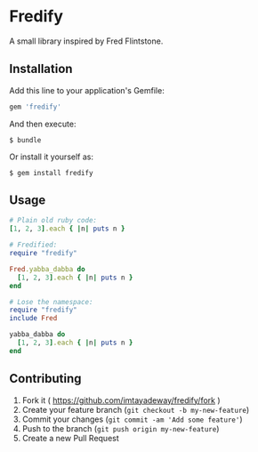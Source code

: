 # Fredify

A small library inspired by Fred Flintstone.

## Installation

Add this line to your application's Gemfile:

```ruby
gem 'fredify'
```

And then execute:

    $ bundle

Or install it yourself as:

    $ gem install fredify

## Usage

```ruby
# Plain old ruby code:
[1, 2, 3].each { |n| puts n }

# Fredified:
require "fredify"

Fred.yabba_dabba do
  [1, 2, 3].each { |n| puts n }
end

# Lose the namespace:
require "fredify"
include Fred

yabba_dabba do
  [1, 2, 3].each { |n| puts n }
end
```

## Contributing

1. Fork it ( https://github.com/imtayadeway/fredify/fork )
2. Create your feature branch (`git checkout -b my-new-feature`)
3. Commit your changes (`git commit -am 'Add some feature'`)
4. Push to the branch (`git push origin my-new-feature`)
5. Create a new Pull Request
